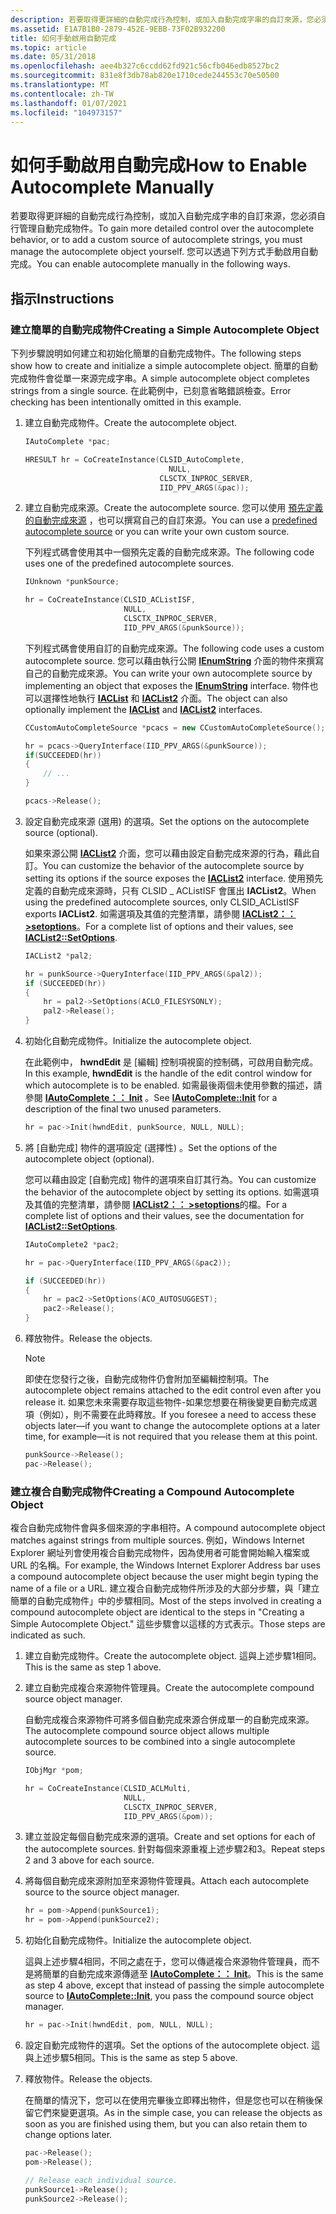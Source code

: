 ```yaml
---
description: 若要取得更詳細的自動完成行為控制，或加入自動完成字串的自訂來源，您必須自行管理自動完成物件。
ms.assetid: E1A7B1B0-2879-452E-9EBB-73F02B932200
title: 如何手動啟用自動完成
ms.topic: article
ms.date: 05/31/2018
ms.openlocfilehash: aee4b327c6ccdd62fd921c56cfb046edb8527bc2
ms.sourcegitcommit: 831e8f3db78ab820e1710cede244553c70e50500
ms.translationtype: MT
ms.contentlocale: zh-TW
ms.lasthandoff: 01/07/2021
ms.locfileid: "104973157"
---
```

# <a name="how-to-enable-autocomplete-manually"></a><span data-ttu-id="3cf3a-103">如何手動啟用自動完成</span><span class="sxs-lookup"><span data-stu-id="3cf3a-103">How to Enable Autocomplete Manually</span></span>

<span data-ttu-id="3cf3a-104">若要取得更詳細的自動完成行為控制，或加入自動完成字串的自訂來源，您必須自行管理自動完成物件。</span><span class="sxs-lookup"><span data-stu-id="3cf3a-104">To gain more detailed control over the autocomplete behavior, or to add a custom source of autocomplete strings, you must manage the autocomplete object yourself.</span></span> <span data-ttu-id="3cf3a-105">您可以透過下列方式手動啟用自動完成。</span><span class="sxs-lookup"><span data-stu-id="3cf3a-105">You can enable autocomplete manually in the following ways.</span></span>

## <a name="instructions"></a><span data-ttu-id="3cf3a-106">指示</span><span class="sxs-lookup"><span data-stu-id="3cf3a-106">Instructions</span></span>

### <a name="creating-a-simple-autocomplete-object"></a><span data-ttu-id="3cf3a-107">建立簡單的自動完成物件</span><span class="sxs-lookup"><span data-stu-id="3cf3a-107">Creating a Simple Autocomplete Object</span></span>

<span data-ttu-id="3cf3a-108">下列步驟說明如何建立和初始化簡單的自動完成物件。</span><span class="sxs-lookup"><span data-stu-id="3cf3a-108">The following steps show how to create and initialize a simple autocomplete object.</span></span> <span data-ttu-id="3cf3a-109">簡單的自動完成物件會從單一來源完成字串。</span><span class="sxs-lookup"><span data-stu-id="3cf3a-109">A simple autocomplete object completes strings from a single source.</span></span> <span data-ttu-id="3cf3a-110">在此範例中，已刻意省略錯誤檢查。</span><span class="sxs-lookup"><span data-stu-id="3cf3a-110">Error checking has been intentionally omitted in this example.</span></span>

1.  <span data-ttu-id="3cf3a-111">建立自動完成物件。</span><span class="sxs-lookup"><span data-stu-id="3cf3a-111">Create the autocomplete object.</span></span>

    ```C++
    IAutoComplete *pac;

    HRESULT hr = CoCreateInstance(CLSID_AutoComplete, 
                                    NULL, 
                                  CLSCTX_INPROC_SERVER,
                                  IID_PPV_ARGS(&pac));
    ```

    

2.  <span data-ttu-id="3cf3a-112">建立自動完成來源。</span><span class="sxs-lookup"><span data-stu-id="3cf3a-112">Create the autocomplete source.</span></span> <span data-ttu-id="3cf3a-113">您可以使用 [預先定義的自動完成來源](ac-ovw.md) ，也可以撰寫自己的自訂來源。</span><span class="sxs-lookup"><span data-stu-id="3cf3a-113">You can use a [predefined autocomplete source](ac-ovw.md) or you can write your own custom source.</span></span>

    <span data-ttu-id="3cf3a-114">下列程式碼會使用其中一個預先定義的自動完成來源。</span><span class="sxs-lookup"><span data-stu-id="3cf3a-114">The following code uses one of the predefined autocomplete sources.</span></span>

    ```C++
    IUnknown *punkSource;

    hr = CoCreateInstance(CLSID_ACListISF, 
                          NULL, 
                          CLSCTX_INPROC_SERVER,
                          IID_PPV_ARGS(&punkSource));
    ```

    

    <span data-ttu-id="3cf3a-115">下列程式碼會使用自訂的自動完成來源。</span><span class="sxs-lookup"><span data-stu-id="3cf3a-115">The following code uses a custom autocomplete source.</span></span> <span data-ttu-id="3cf3a-116">您可以藉由執行公開 [**IEnumString**](/windows/win32/api/objidlbase/nn-objidlbase-ienumstring) 介面的物件來撰寫自己的自動完成來源。</span><span class="sxs-lookup"><span data-stu-id="3cf3a-116">You can write your own autocomplete source by implementing an object that exposes the [**IEnumString**](/windows/win32/api/objidlbase/nn-objidlbase-ienumstring) interface.</span></span> <span data-ttu-id="3cf3a-117">物件也可以選擇性地執行 [**IACList**](/windows/win32/api/shlobj_core/nn-shlobj_core-iaclist) 和 [**IACList2**](/windows/win32/api/shlobj_core/nn-shlobj_core-iaclist2) 介面。</span><span class="sxs-lookup"><span data-stu-id="3cf3a-117">The object can also optionally implement the [**IACList**](/windows/win32/api/shlobj_core/nn-shlobj_core-iaclist) and [**IACList2**](/windows/win32/api/shlobj_core/nn-shlobj_core-iaclist2) interfaces.</span></span>

    ```C++
    CCustomAutoCompleteSource *pcacs = new CCustomAutoCompleteSource();

    hr = pcacs->QueryInterface(IID_PPV_ARGS(&punkSource));
    if(SUCCEEDED(hr))
    {
        // ...
    }

    pcacs->Release();
    ```

    

3.  <span data-ttu-id="3cf3a-118">設定自動完成來源 (選用) 的選項。</span><span class="sxs-lookup"><span data-stu-id="3cf3a-118">Set the options on the autocomplete source (optional).</span></span>

    <span data-ttu-id="3cf3a-119">如果來源公開 [**IACList2**](/windows/win32/api/shlobj_core/nn-shlobj_core-iaclist2) 介面，您可以藉由設定自動完成來源的行為，藉此自訂。</span><span class="sxs-lookup"><span data-stu-id="3cf3a-119">You can customize the behavior of the autocomplete source by setting its options if the source exposes the [**IACList2**](/windows/win32/api/shlobj_core/nn-shlobj_core-iaclist2) interface.</span></span> <span data-ttu-id="3cf3a-120">使用預先定義的自動完成來源時，只有 CLSID \_ ACListISF 會匯出 **IACList2**。</span><span class="sxs-lookup"><span data-stu-id="3cf3a-120">When using the predefined autocomplete sources, only CLSID\_ACListISF exports **IACList2**.</span></span> <span data-ttu-id="3cf3a-121">如需選項及其值的完整清單，請參閱 [**IACList2：： >setoptions**](/windows/win32/api/shlobj_core/nf-shlobj_core-iaclist2-setoptions)。</span><span class="sxs-lookup"><span data-stu-id="3cf3a-121">For a complete list of options and their values, see [**IACList2::SetOptions**](/windows/win32/api/shlobj_core/nf-shlobj_core-iaclist2-setoptions).</span></span>

    ```C++
    IACList2 *pal2;

    hr = punkSource->QueryInterface(IID_PPV_ARGS(&pal2));
    if (SUCCEEDED(hr))
    {
        hr = pal2->SetOptions(ACLO_FILESYSONLY);
        pal2->Release();
    }
    ```

    

4.  <span data-ttu-id="3cf3a-122">初始化自動完成物件。</span><span class="sxs-lookup"><span data-stu-id="3cf3a-122">Initialize the autocomplete object.</span></span>

    <span data-ttu-id="3cf3a-123">在此範例中， **hwndEdit** 是 [編輯] 控制項視窗的控制碼，可啟用自動完成。</span><span class="sxs-lookup"><span data-stu-id="3cf3a-123">In this example, **hwndEdit** is the handle of the edit control window for which autocomplete is to be enabled.</span></span> <span data-ttu-id="3cf3a-124">如需最後兩個未使用參數的描述，請參閱 [**IAutoComplete：： Init**](/windows/desktop/api/Shldisp/nf-shldisp-iautocomplete-init) 。</span><span class="sxs-lookup"><span data-stu-id="3cf3a-124">See [**IAutoComplete::Init**](/windows/desktop/api/Shldisp/nf-shldisp-iautocomplete-init) for a description of the final two unused parameters.</span></span>

    ```C++
    hr = pac->Init(hwndEdit, punkSource, NULL, NULL);
    ```

    

5.  <span data-ttu-id="3cf3a-125">將 [自動完成] 物件的選項設定 (選擇性) 。</span><span class="sxs-lookup"><span data-stu-id="3cf3a-125">Set the options of the autocomplete object (optional).</span></span>

    <span data-ttu-id="3cf3a-126">您可以藉由設定 [自動完成] 物件的選項來自訂其行為。</span><span class="sxs-lookup"><span data-stu-id="3cf3a-126">You can customize the behavior of the autocomplete object by setting its options.</span></span> <span data-ttu-id="3cf3a-127">如需選項及其值的完整清單，請參閱 [**IACList2：： >setoptions**](/windows/win32/api/shlobj_core/nf-shlobj_core-iaclist2-setoptions)的檔。</span><span class="sxs-lookup"><span data-stu-id="3cf3a-127">For a complete list of options and their values, see the documentation for [**IACList2::SetOptions**](/windows/win32/api/shlobj_core/nf-shlobj_core-iaclist2-setoptions).</span></span>

    ```C++
    IAutoComplete2 *pac2;

    hr = pac->QueryInterface(IID_PPV_ARGS(&pac2));

    if (SUCCEEDED(hr))
    {
        hr = pac2->SetOptions(ACO_AUTOSUGGEST);
        pac2->Release();
    }
    ```

    

6.  <span data-ttu-id="3cf3a-128">釋放物件。</span><span class="sxs-lookup"><span data-stu-id="3cf3a-128">Release the objects.</span></span>

    > [!Note]  
    > <span data-ttu-id="3cf3a-129">即使在您發行之後，自動完成物件仍會附加至編輯控制項。</span><span class="sxs-lookup"><span data-stu-id="3cf3a-129">The autocomplete object remains attached to the edit control even after you release it.</span></span> <span data-ttu-id="3cf3a-130">如果您未來需要存取這些物件-如果您想要在稍後變更自動完成選項（例如），則不需要在此時釋放。</span><span class="sxs-lookup"><span data-stu-id="3cf3a-130">If you foresee a need to access these objects later—if you want to change the autocomplete options at a later time, for example—it is not required that you release them at this point.</span></span>

     

    ```C++
    punkSource->Release();
    pac->Release();
    ```

    

### <a name="creating-a-compound-autocomplete-object"></a><span data-ttu-id="3cf3a-131">建立複合自動完成物件</span><span class="sxs-lookup"><span data-stu-id="3cf3a-131">Creating a Compound Autocomplete Object</span></span>

<span data-ttu-id="3cf3a-132">複合自動完成物件會與多個來源的字串相符。</span><span class="sxs-lookup"><span data-stu-id="3cf3a-132">A compound autocomplete object matches against strings from multiple sources.</span></span> <span data-ttu-id="3cf3a-133">例如，Windows Internet Explorer 網址列會使用複合自動完成物件，因為使用者可能會開始輸入檔案或 URL 的名稱。</span><span class="sxs-lookup"><span data-stu-id="3cf3a-133">For example, the Windows Internet Explorer Address bar uses a compound autocomplete object because the user might begin typing the name of a file or a URL.</span></span> <span data-ttu-id="3cf3a-134">建立複合自動完成物件所涉及的大部分步驟，與「建立簡單的自動完成物件」中的步驟相同。</span><span class="sxs-lookup"><span data-stu-id="3cf3a-134">Most of the steps involved in creating a compound autocomplete object are identical to the steps in "Creating a Simple Autocomplete Object."</span></span> <span data-ttu-id="3cf3a-135">這些步驟會以這樣的方式表示。</span><span class="sxs-lookup"><span data-stu-id="3cf3a-135">Those steps are indicated as such.</span></span>

1.  <span data-ttu-id="3cf3a-136">建立自動完成物件。</span><span class="sxs-lookup"><span data-stu-id="3cf3a-136">Create the autocomplete object.</span></span> <span data-ttu-id="3cf3a-137">這與上述步驟1相同。</span><span class="sxs-lookup"><span data-stu-id="3cf3a-137">This is the same as step 1 above.</span></span>

2.  <span data-ttu-id="3cf3a-138">建立自動完成複合來源物件管理員。</span><span class="sxs-lookup"><span data-stu-id="3cf3a-138">Create the autocomplete compound source object manager.</span></span>

    <span data-ttu-id="3cf3a-139">自動完成複合來源物件可將多個自動完成來源合併成單一的自動完成來源。</span><span class="sxs-lookup"><span data-stu-id="3cf3a-139">The autocomplete compound source object allows multiple autocomplete sources to be combined into a single autocomplete source.</span></span>

    ```C++
    IObjMgr *pom;

    hr = CoCreateInstance(CLSID_ACLMulti, 
                          NULL, 
                          CLSCTX_INPROC_SERVER,
                          IID_PPV_ARGS(&pom));
    ```

    

3.  <span data-ttu-id="3cf3a-140">建立並設定每個自動完成來源的選項。</span><span class="sxs-lookup"><span data-stu-id="3cf3a-140">Create and set options for each of the autocomplete sources.</span></span> <span data-ttu-id="3cf3a-141">針對每個來源重複上述步驟2和3。</span><span class="sxs-lookup"><span data-stu-id="3cf3a-141">Repeat steps 2 and 3 above for each source.</span></span>

4.  <span data-ttu-id="3cf3a-142">將每個自動完成來源附加至來源物件管理員。</span><span class="sxs-lookup"><span data-stu-id="3cf3a-142">Attach each autocomplete source to the source object manager.</span></span>

    ```C++
    hr = pom->Append(punkSource1);
    hr = pom->Append(punkSource2);
    ```

    

5.  <span data-ttu-id="3cf3a-143">初始化自動完成物件。</span><span class="sxs-lookup"><span data-stu-id="3cf3a-143">Initialize the autocomplete object.</span></span>

    <span data-ttu-id="3cf3a-144">這與上述步驟4相同，不同之處在于，您可以傳遞複合來源物件管理員，而不是將簡單的自動完成來源傳遞至 [**IAutoComplete：： Init**](/windows/desktop/api/Shldisp/nf-shldisp-iautocomplete-init)。</span><span class="sxs-lookup"><span data-stu-id="3cf3a-144">This is the same as step 4 above, except that instead of passing the simple autocomplete source to [**IAutoComplete::Init**](/windows/desktop/api/Shldisp/nf-shldisp-iautocomplete-init), you pass the compound source object manager.</span></span>

    ```C++
    hr = pac->Init(hwndEdit, pom, NULL, NULL);
    ```

    

6.  <span data-ttu-id="3cf3a-145">設定自動完成物件的選項。</span><span class="sxs-lookup"><span data-stu-id="3cf3a-145">Set the options of the autocomplete object.</span></span> <span data-ttu-id="3cf3a-146">這與上述步驟5相同。</span><span class="sxs-lookup"><span data-stu-id="3cf3a-146">This is the same as step 5 above.</span></span>

7.  <span data-ttu-id="3cf3a-147">釋放物件。</span><span class="sxs-lookup"><span data-stu-id="3cf3a-147">Release the objects.</span></span>

    <span data-ttu-id="3cf3a-148">在簡單的情況下，您可以在使用完畢後立即釋出物件，但是您也可以在稍後保留它們來變更選項。</span><span class="sxs-lookup"><span data-stu-id="3cf3a-148">As in the simple case, you can release the objects as soon as you are finished using them, but you can also retain them to change options later.</span></span>

    ```C++
    pac->Release();
    pom->Release();

    // Release each individual source.
    punkSource1->Release(); 
    punkSource2->Release();
    ```

    

 

 

